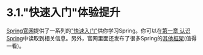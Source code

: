 # 3.1."快速入门"体验提升

[Spring官网](https://spring.io/)提供了一系列的["快速入门"](https://spring.io/guides)供你学习Spring。你可以在[第一章 认识Spring](overview_of_springframework/getting_started_with_spring.md)中读取到相关信息。另外，官网里面还发布了很多Spring的[其他框架](http://spring.io/projects)(值得一看)。
